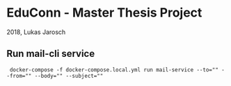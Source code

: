 # EduConn - Master Thesis Project
2018, Lukas Jarosch

## Run mail-cli service
```
 docker-compose -f docker-compose.local.yml run mail-service --to="" --from="" --body="" --subject=""
```